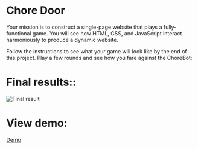 # Chore Door

Your mission is to construct a single-page website that plays a fully-functional game. You will see how HTML, CSS, and JavaScript interact harmoniously to produce a dynamic website.

Follow the instructions to see what your game will look like by the end of this project. Play a few rounds and see how you fare against the ChoreBot:

# Final results::

![Final result](/Users/abdullahabu-sabba/codeAcademy/chore_door/abdullahAbusabba.github.io/result.png)

# View demo:

[Demo](https://abdullahabusabba.github.io/)
